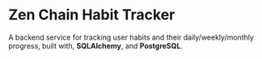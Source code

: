 # Zen Chain Habit Tracker

A backend service for tracking user habits and their daily/weekly/monthly progress, built with, **SQLAlchemy**, and **PostgreSQL**.
